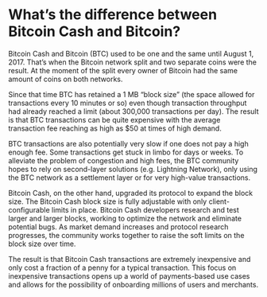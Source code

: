 # What’s the difference between Bitcoin Cash and Bitcoin?

  
Bitcoin Cash and Bitcoin (BTC) used to be one and the same until August 1, 2017. That’s when the Bitcoin network split and two separate coins were the result. At the moment of the split every owner of Bitcoin had the same amount of coins on both networks.

Since that time BTC has retained a 1 MB “block size” (the space allowed for transactions every 10 minutes or so) even though transaction throughput had already reached a limit (about 300,000 transactions per day). The result is that BTC transactions can be quite expensive with the average transaction fee reaching as high as $50 at times of high demand. 

BTC transactions are also potentially very slow if one does not pay a high enough fee. Some transactions get stuck in limbo for days or weeks. To alleviate the problem of congestion and high fees, the BTC community hopes to rely on second-layer solutions (e.g. Lightning Network), only using the BTC network as a settlement layer or for very high-value transactions.

Bitcoin Cash, on the other hand, upgraded its protocol to expand the block size. The Bitcoin Cash block size is fully adjustable with only client-configurable limits in place. Bitcoin Cash developers  research and test larger and larger blocks, working to optimize the network and eliminate potential bugs. As market demand increases and protocol research progresses, the community works together to raise the soft limits on the block size over time. 

The result is that Bitcoin Cash transactions are extremely inexpensive and only cost a fraction of a penny for a typical transaction. This focus on inexpensive transactions opens up a world of payments-based use cases and allows for the possibility of onboarding millions of users and merchants.